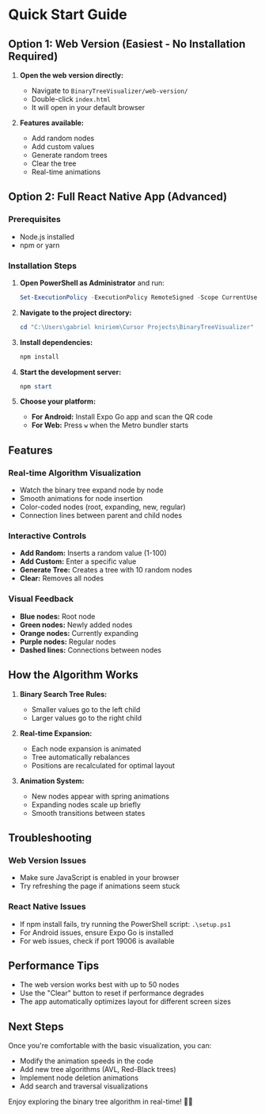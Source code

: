 # Quick Start Guide

## Option 1: Web Version (Easiest - No Installation Required)

1. **Open the web version directly:**
   - Navigate to `BinaryTreeVisualizer/web-version/`
   - Double-click `index.html`
   - It will open in your default browser

2. **Features available:**
   - Add random nodes
   - Add custom values
   - Generate random trees
   - Clear the tree
   - Real-time animations

## Option 2: Full React Native App (Advanced)

### Prerequisites
- Node.js installed
- npm or yarn

### Installation Steps

1. **Open PowerShell as Administrator** and run:
   ```powershell
   Set-ExecutionPolicy -ExecutionPolicy RemoteSigned -Scope CurrentUser
   ```

2. **Navigate to the project directory:**
   ```powershell
   cd "C:\Users\gabriel kniriem\Cursor Projects\BinaryTreeVisualizer"
   ```

3. **Install dependencies:**
   ```powershell
   npm install
   ```

4. **Start the development server:**
   ```powershell
   npm start
   ```

5. **Choose your platform:**
   - **For Android:** Install Expo Go app and scan the QR code
   - **For Web:** Press `w` when the Metro bundler starts

## Features

### Real-time Algorithm Visualization
- Watch the binary tree expand node by node
- Smooth animations for node insertion
- Color-coded nodes (root, expanding, new, regular)
- Connection lines between parent and child nodes

### Interactive Controls
- **Add Random:** Inserts a random value (1-100)
- **Add Custom:** Enter a specific value
- **Generate Tree:** Creates a tree with 10 random nodes
- **Clear:** Removes all nodes

### Visual Feedback
- **Blue nodes:** Root node
- **Green nodes:** Newly added nodes
- **Orange nodes:** Currently expanding
- **Purple nodes:** Regular nodes
- **Dashed lines:** Connections between nodes

## How the Algorithm Works

1. **Binary Search Tree Rules:**
   - Smaller values go to the left child
   - Larger values go to the right child

2. **Real-time Expansion:**
   - Each node expansion is animated
   - Tree automatically rebalances
   - Positions are recalculated for optimal layout

3. **Animation System:**
   - New nodes appear with spring animations
   - Expanding nodes scale up briefly
   - Smooth transitions between states

## Troubleshooting

### Web Version Issues
- Make sure JavaScript is enabled in your browser
- Try refreshing the page if animations seem stuck

### React Native Issues
- If npm install fails, try running the PowerShell script: `.\setup.ps1`
- For Android issues, ensure Expo Go is installed
- For web issues, check if port 19006 is available

## Performance Tips

- The web version works best with up to 50 nodes
- Use the "Clear" button to reset if performance degrades
- The app automatically optimizes layout for different screen sizes

## Next Steps

Once you're comfortable with the basic visualization, you can:
- Modify the animation speeds in the code
- Add new tree algorithms (AVL, Red-Black trees)
- Implement node deletion animations
- Add search and traversal visualizations

Enjoy exploring the binary tree algorithm in real-time! 🌳✨ 